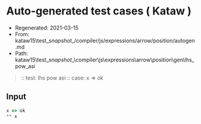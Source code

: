 # Auto-generated test cases ( Kataw )
- Regenerated: 2021-03-15
- From: kataw15\test\__snapshot__/compiler/js/expressions/arrow/position/autogen.md
- Path: kataw15\test\__snapshot__\compiler\js\expressions\arrow\position\gen\lhs_pow_asi
> :: test: lhs pow asi
> :: case: x => ok
## Input

`````js
x => ok
** x
`````
